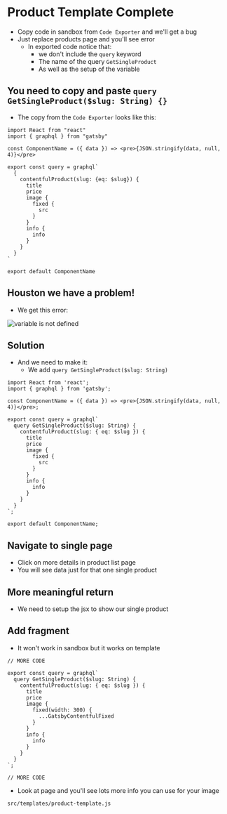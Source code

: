 # Product Template Complete
* Copy code in sandbox from `Code Exporter` and we'll get a bug
* Just replace products page and you'll see error
    - In exported code notice that:
        + we don't include the `query` keyword
        + The name of the query `GetSingleProduct`
        + As well as the setup of the variable

## You need to copy and paste `query GetSingleProduct($slug: String) {}`
* The copy from the `Code Exporter` looks like this:

```
import React from "react"
import { graphql } from "gatsby"

const ComponentName = ({ data }) => <pre>{JSON.stringify(data, null, 4)}</pre>

export const query = graphql`
  {
    contentfulProduct(slug: {eq: $slug}) {
      title
      price
      image {
        fixed {
          src
        }
      }
      info {
        info
      }
    }
  }
`

export default ComponentName
```

## Houston we have a problem!
* We get this error:

![variable is not defined](https://i.imgur.com/aXlQTOT.png)

## Solution
* And we need to make it:
    - We add `query GetSingleProduct($slug: String)`

```
import React from 'react';
import { graphql } from 'gatsby';

const ComponentName = ({ data }) => <pre>{JSON.stringify(data, null, 4)}</pre>;

export const query = graphql`
  query GetSingleProduct($slug: String) {
    contentfulProduct(slug: { eq: $slug }) {
      title
      price
      image {
        fixed {
          src
        }
      }
      info {
        info
      }
    }
  }
`;

export default ComponentName;
```

## Navigate to single page
* Click on more details in product list page
* You will see data just for that one single product

## More meaningful return
* We need to setup the jsx to show our single product

## Add fragment
* It won't work in sandbox but it works on template

```
// MORE CODE

export const query = graphql`
  query GetSingleProduct($slug: String) {
    contentfulProduct(slug: { eq: $slug }) {
      title
      price
      image {
        fixed(width: 300) {
          ...GatsbyContentfulFixed
        }
      }
      info {
        info
      }
    }
  }
`;

// MORE CODE
```

* Look at page and you'll see lots more info you can use for your image

`src/templates/product-template.js`

